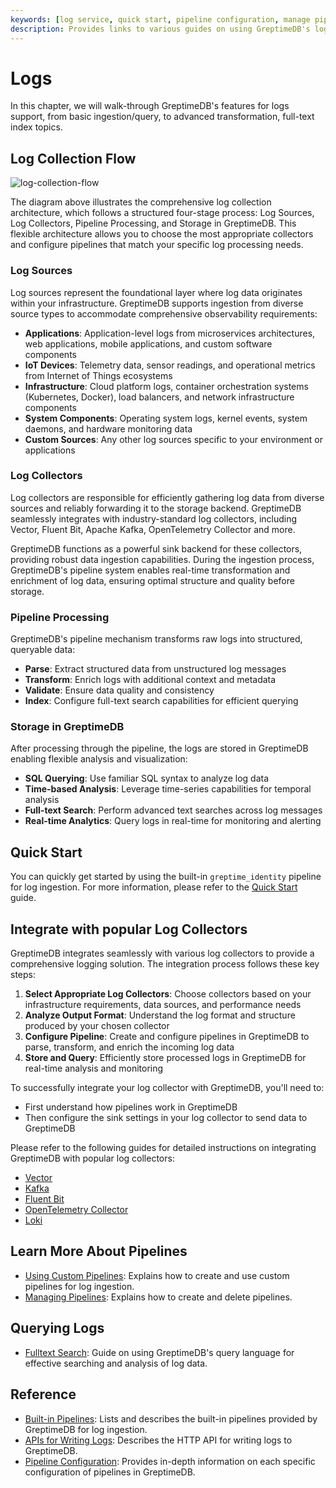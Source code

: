 ```yaml
---
keywords: [log service, quick start, pipeline configuration, manage pipelines, query logs]
description: Provides links to various guides on using GreptimeDB's log service, including quick start, pipeline configuration, managing pipelines, writing logs, querying logs, and full-text index configuration.
---
```


# Logs

In this chapter, we will walk-through GreptimeDB's features for logs support,
from basic ingestion/query, to advanced transformation, full-text index topics.

## Log Collection Flow

![log-collection-flow](/log-collection-flow.drawio.svg)

The diagram above illustrates the comprehensive log collection architecture,
which follows a structured four-stage process: Log Sources, Log Collectors, Pipeline Processing, and Storage in GreptimeDB.
This flexible architecture allows you to choose the most appropriate collectors and configure pipelines that match your specific log processing needs.

### Log Sources

Log sources represent the foundational layer where log data originates within your infrastructure.
GreptimeDB supports ingestion from diverse source types to accommodate comprehensive observability requirements:

- **Applications**: Application-level logs from microservices architectures, web applications, mobile applications, and custom software components
- **IoT Devices**: Telemetry data, sensor readings, and operational metrics from Internet of Things ecosystems
- **Infrastructure**: Cloud platform logs, container orchestration systems (Kubernetes, Docker), load balancers, and network infrastructure components
- **System Components**: Operating system logs, kernel events, system daemons, and hardware monitoring data
- **Custom Sources**: Any other log sources specific to your environment or applications

### Log Collectors

Log collectors are responsible for efficiently gathering log data from diverse sources and reliably forwarding it to the storage backend. GreptimeDB seamlessly integrates with industry-standard log collectors,
including Vector, Fluent Bit, Apache Kafka, OpenTelemetry Collector and more.

GreptimeDB functions as a powerful sink backend for these collectors,
providing robust data ingestion capabilities.
During the ingestion process,
GreptimeDB's pipeline system enables real-time transformation and enrichment of log data,
ensuring optimal structure and quality before storage.

### Pipeline Processing

GreptimeDB's pipeline mechanism transforms raw logs into structured, queryable data:

- **Parse**: Extract structured data from unstructured log messages
- **Transform**: Enrich logs with additional context and metadata
- **Validate**: Ensure data quality and consistency
- **Index**: Configure full-text search capabilities for efficient querying

### Storage in GreptimeDB

After processing through the pipeline,
the logs are stored in GreptimeDB enabling flexible analysis and visualization:

- **SQL Querying**: Use familiar SQL syntax to analyze log data
- **Time-based Analysis**: Leverage time-series capabilities for temporal analysis
- **Full-text Search**: Perform advanced text searches across log messages
- **Real-time Analytics**: Query logs in real-time for monitoring and alerting

## Quick Start

You can quickly get started by using the built-in `greptime_identity` pipeline for log ingestion.
For more information, please refer to the [Quick Start](./quick-start.md) guide.

## Integrate with popular Log Collectors

GreptimeDB integrates seamlessly with various log collectors to provide a comprehensive logging solution. The integration process follows these key steps:

1. **Select Appropriate Log Collectors**: Choose collectors based on your infrastructure requirements, data sources, and performance needs
2. **Analyze Output Format**: Understand the log format and structure produced by your chosen collector
3. **Configure Pipeline**: Create and configure pipelines in GreptimeDB to parse, transform, and enrich the incoming log data
4. **Store and Query**: Efficiently store processed logs in GreptimeDB for real-time analysis and monitoring

To successfully integrate your log collector with GreptimeDB, you'll need to:
- First understand how pipelines work in GreptimeDB
- Then configure the sink settings in your log collector to send data to GreptimeDB

Please refer to the following guides for detailed instructions on integrating GreptimeDB with popular log collectors:

- [Vector](/user-guide/ingest-data/for-observability/vector.md#using-greptimedb_logs-sink-recommended)
- [Kafka](/user-guide/ingest-data/for-observability/kafka.md#logs)
- [Fluent Bit](/user-guide/ingest-data/for-observability/fluent-bit.md#http)
- [OpenTelemetry Collector](/user-guide/ingest-data/for-observability/otel-collector.md)
- [Loki](/user-guide/ingest-data/for-observability/loki.md#using-pipeline-with-loki-push-api)

## Learn More About Pipelines

- [Using Custom Pipelines](./use-custom-pipelines.md): Explains how to create and use custom pipelines for log ingestion.
- [Managing Pipelines](./manage-pipelines.md): Explains how to create and delete pipelines.

## Querying Logs

- [Fulltext Search](./fulltext-search.md): Guide on using GreptimeDB's query language for effective searching and analysis of log data.

## Reference

- [Built-in Pipelines](/reference/pipeline/built-in-pipelines.md): Lists and describes the built-in pipelines provided by GreptimeDB for log ingestion.
- [APIs for Writing Logs](/reference/pipeline/write-log-api.md): Describes the HTTP API for writing logs to GreptimeDB.
- [Pipeline Configuration](/reference/pipeline/pipeline-config.md): Provides in-depth information on each specific configuration of pipelines in GreptimeDB.

